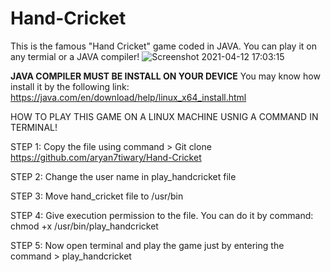 # Hand-Cricket
This is the famous "Hand Cricket" game coded in JAVA. You can play it on any termial or a JAVA compiler!
![Screenshot 2021-04-12 17:03:15](https://user-images.githubusercontent.com/69082867/114389170-4b9d0e00-9bb2-11eb-9501-bf9be817d62d.png)



**JAVA COMPILER MUST BE INSTALL ON YOUR DEVICE**
You may know how install it by the following link:
https://java.com/en/download/help/linux_x64_install.html




HOW TO PLAY THIS GAME ON A LINUX MACHINE USNIG A COMMAND IN TERMINAL!

STEP 1: Copy the file using command > Git clone https://github.com/aryan7tiwary/Hand-Cricket 


STEP 2: Change the user name in play_handcricket file


STEP 3: Move hand_cricket file to /usr/bin


STEP 4: Give execution permission to the file. You can do it by command: chmod +x /usr/bin/play_handcricket


STEP 5: Now open terminal and play the game just by entering the command > play_handcricket


 
